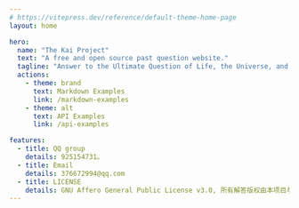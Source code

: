 ```yaml
---
# https://vitepress.dev/reference/default-theme-home-page
layout: home

hero:
  name: "The Kai Project"
  text: "A free and open source past question website."
  tagline: "Answer to the Ultimate Question of Life, the Universe, and Everything"
  actions:
    - theme: brand
      text: Markdown Examples
      link: /markdown-examples
    - theme: alt
      text: API Examples
      link: /api-examples

features:
  - title: QQ group
    details: 925154731。
  - title: Email
    details: 376672994@qq.com
  - title: LICENSE
    details: GNU Affero General Public License v3.0, 所有解答版权由本项目与作者所有, 试题版权归出题方（校方）所有。
---
```


